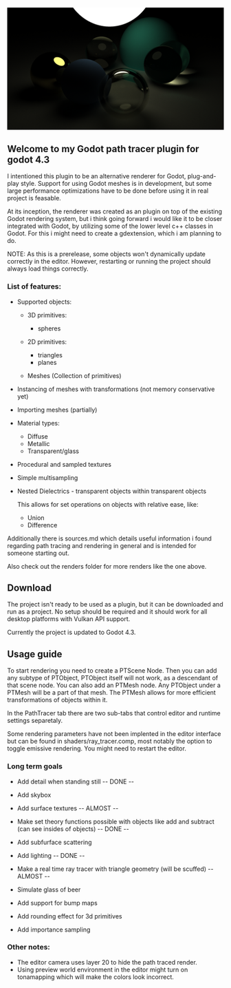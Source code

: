 ![Dark scene showcase](renders/dim%20scene%20showcase.png "A scene showcase nested dielectrics as well as emissive rendering.")

## Welcome to my Godot path tracer plugin for godot 4.3

I intentioned this plugin to be an alternative renderer for Godot, plug-and-play style. Support for using Godot meshes is in development, but some large performance optimizations have to be done before using it in real project is feasable.

At its inception, the renderer was created as an plugin on top of the existing Godot rendering system, but i think going forward i would like it to be closer integrated with Godot, by utilizing some of the lower level c++ classes in Godot. For this i might need to create a gdextension, which i am planning to do.

NOTE: As this is a prerelease, some objects won't dynamically update correctly in the editor. However, restarting or running the project should always load things correctly.

### List of features:
  - Supported objects:
      - 3D primitives:
          - spheres

      - 2D primitives:
          - triangles
          - planes

      - Meshes (Collection of primitives)

  - Instancing of meshes with transformations (not memory conservative yet)

  - Importing meshes (partially)

  - Material types:
      - Diffuse
      - Metallic
      - Transparent/glass

  - Procedural and sampled textures

  - Simple multisampling

  - Nested Dielectrics - transparent objects within transparent objects

    This allows for set operations on objects with relative ease, like:
      - Union
      - Difference

Additionally there is sources.md which details useful information i found regarding path tracing and rendering in general and is intended for someone starting out.

Also check out the renders folder for more renders like the one above.

## Download
The project isn't ready to be used as a plugin, but it can be downloaded and run as a project. No setup should be required and it should work for all desktop platforms with Vulkan API support.

Currently the project is updated to Godot 4.3.


## Usage guide
To start rendering you need to create a PTScene Node. Then you can add any subtype of PTObject, PTObject itself will not work, as a descendant of that scene node. You can also add an PTMesh node. Any PTObject under a PTMesh will be a part of that mesh. The PTMesh allows for more efficient transformations of objects within it.

In the PathTracer tab there are two sub-tabs that control editor and runtime settings separetaly.

Some rendering parameters have not been implented in the editor interface but can be found in shaders/ray_tracer.comp, most notably the option to toggle emissive rendering. You might need to restart the editor.


### Long term goals

  - Add detail when standing still -- DONE --

  - Add skybox

  - Add surface textures -- ALMOST --

  - Make set theory functions possible with objects like add and subtract
      (can see insides of objects) -- DONE --

  - Add subfurface scattering

  - Add lighting -- DONE --

  - Make a real time ray tracer with triangle geometry (will be scuffed) -- ALMOST --

  - Simulate glass of beer

  - Add support for bump maps

  - Add rounding effect for 3d primitives

  - Add importance sampling


### Other notes:
  - The editor camera uses layer 20 to hide the path traced render.
  - Using preview world environment in the editor might turn on tonamapping which will make the colors look incorrect.
